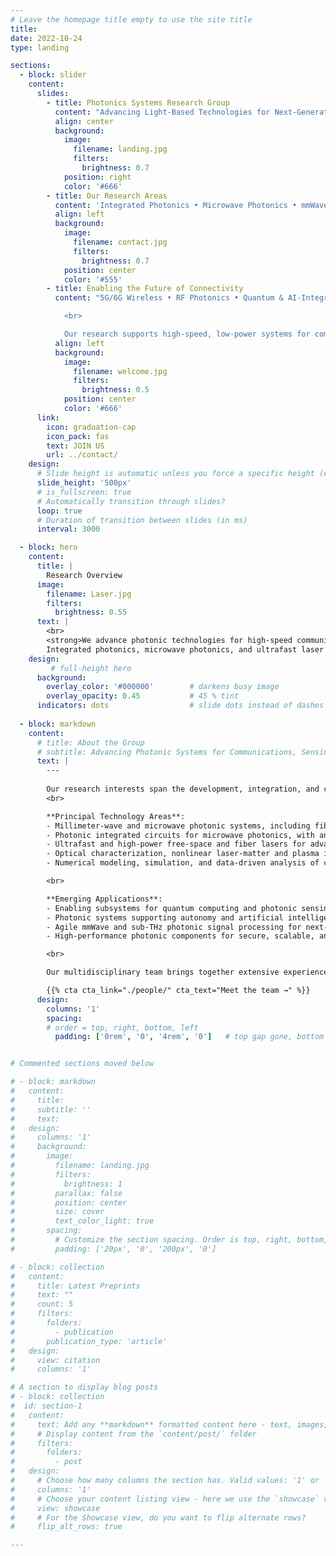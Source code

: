```yaml
---
# Leave the homepage title empty to use the site title
title:
date: 2022-10-24
type: landing

sections:
  - block: slider
    content:
      slides:
        - title: Photonics Systems Research Group
          content: "Advancing Light-Based Technologies for Next-Generation Communication and Sensing"
          align: center
          background:
            image:
              filename: landing.jpg
              filters:
                brightness: 0.7
            position: right
            color: '#666'
        - title: Our Research Areas
          content: 'Integrated Photonics • Microwave Photonics • mmWave Signal Processing'
          align: left
          background:
            image:
              filename: contact.jpg
              filters:
                brightness: 0.7
            position: center
            color: '#555'
        - title: Enabling the Future of Connectivity
          content: "5G/6G Wireless • RF Photonics • Quantum & AI-Integrated Systems

            <br>

            Our research supports high-speed, low-power systems for communications, sensing, and computing — from photonic front ends to smart RF links."
          align: left
          background:
            image:
              filename: welcome.jpg
              filters:
                brightness: 0.5
            position: center
            color: '#666'
      link:
        icon: graduation-cap
        icon_pack: fas
        text: JOIN US
        url: ../contact/
    design:
      # Slide height is automatic unless you force a specific height (e.g. '400px')
      slide_height: '500px'
      # is_fullscreen: true
      # Automatically transition through slides?
      loop: true
      # Duration of transition between slides (in ms)
      interval: 3000

  - block: hero
    content:
      title: |
        Research Overview
      image:
        filename: Laser.jpg
        filters:
          brightness: 0.55
      text: |
        <br>
        <strong>We advance photonic technologies for high-speed communications, sensing, and signal processing.</strong><br>
        Integrated photonics, microwave photonics, and ultrafast laser systems to enable scalable, energy-efficient solutions for future information networks and intelligent systems.
    design:
         # full-height hero
      background:
        overlay_color: '#000000'        # darkens busy image
        overlay_opacity: 0.45           # 45 % tint
      indicators: dots                  # slide dots instead of dashes
      
  - block: markdown
    content:
      # title: About the Group
      # subtitle: Advancing Photonic Systems for Communications, Sensing, and Intelligence
      text: |
        ---
        
        Our research interests span the development, integration, and characterization of low-noise, ultrafast lasers and advanced photonic systems and devices. We focus on leveraging photonic technologies to enable next-generation solutions for communications, sensing, and signal processing, bridging foundational optical science with system-level engineering to address the evolving demands of information and intelligent technologies.
        <br>

        **Principal Technology Areas**:
        - Millimeter-wave and microwave photonic systems, including fiber-wireless architectures and agile RF photonic links
        - Photonic integrated circuits for microwave photonics, with an emphasis on realizing agile, reconfigurable, and multifunctional systems
        - Ultrafast and high-power free-space and fiber lasers for advanced optical sources and signal generation
        - Optical characterization, nonlinear laser-matter and plasma interactions, and precision measurement techniques
        - Numerical modeling, simulation, and data-driven analysis of complex photonic and physical systems

        <br>

        **Emerging Applications**:
        - Enabling subsystems for quantum computing and photonic sensing platforms
        - Photonic systems supporting autonomy and artificial intelligence, including high-speed, low-latency signal processing
        - Agile mmWave and sub-THz photonic signal processing for next-generation wireless and sensing networks
        - High-performance photonic components for secure, scalable, and energy-efficient networks

        <br>

        Our multidisciplinary team brings together extensive experience from academia, industry, and national laboratories, combining deep technical expertise with innovative system integration. With a strong record of scholarly publications and patents, the Photonic Systems Research Group is committed to advancing the state of the art in photonic science and engineering to address real-world challenges and enable transformative technologies.

        {{% cta cta_link="./people/" cta_text="Meet the team →" %}}
      design:
        columns: '1'
        spacing:
        # order = top, right, bottom, left
          padding: ['0rem', '0', '4rem', '0']   # top gap gone, bottom stays 4 rem


# Commented sections moved below

# - block: markdown
#   content:
#     title:
#     subtitle: ''
#     text:
#   design:
#     columns: '1'
#     background:
#       image: 
#         filename: landing.jpg
#         filters:
#           brightness: 1
#         parallax: false
#         position: center
#         size: cover
#         text_color_light: true
#       spacing:
#         # Customize the section spacing. Order is top, right, bottom, left.
#         padding: ['20px', '0', '200px', '0']

# - block: collection
#   content:
#     title: Latest Preprints
#     text: ""
#     count: 5
#     filters:
#       folders:
#         - publication
#       publication_type: 'article'
#   design:
#     view: citation
#     columns: '1'

# A section to display blog posts
# - block: collection
#  id: section-1
#   content:
#     text: Add any **markdown** formatted content here - text, images, videos, galleries - and even HTML code!
#     # Display content from the `content/post/` folder
#     filters:
#       folders:
#         - post
#   design:
#     # Choose how many columns the section has. Valid values: '1' or '2'.
#     columns: '1'
#     # Choose your content listing view - here we use the `showcase` view
#     view: showcase
#     # For the Showcase view, do you want to flip alternate rows?
#     flip_alt_rows: true

---
```

